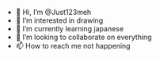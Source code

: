 - 👋 Hi, I’m @Just123meh
- 👀 I’m interested in drawing
- 🌱 I’m currently learning japanese
- 💞️ I’m looking to collaborate on everything 
- 📫 How to reach me not happening

<!---
Just123meh/Just123meh is a ✨ special ✨ repository because its `README.md` (this file) appears on your GitHub profile.
You can click the Preview link to take a look at your changes.
--->
